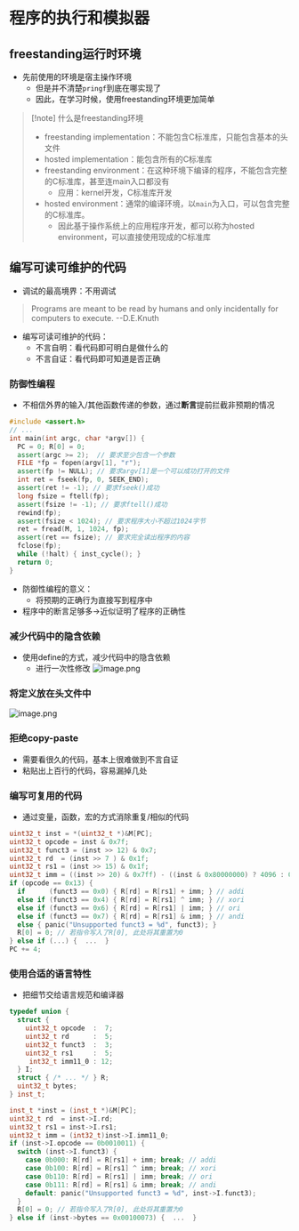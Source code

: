 # 程序的执行和模拟器
## freestanding运行时环境
- 先前使用的环境是宿主操作环境
	- 但是并不清楚`pringf`到底在哪实现了
	- 因此，在学习时候，使用freestanding环境更加简单
> [!note] 什么是freestanding环境
> - freestanding implementation：不能包含C标准库，只能包含基本的头文件
> - hosted implementation：能包含所有的C标准库
> - freestanding environment：在这种环境下编译的程序，不能包含完整的C标准库，甚至连main入口都没有
> 	- 应用：kernel开发，C标准库开发
> - hosted environment：通常的编译环境，以`main`为入口，可以包含完整的C标准库。
> 	- 因此基于操作系统上的应用程序开发，都可以称为hosted environment，可以直接使用现成的C标准库

## 编写可读可维护的代码
- 调试的最高境界：不用调试
> Programs are meant to be read by humans and only incidentally for computers to execute.
> --D.E.Knuth
- 编写可读可维护的代码：
	- 不言自明：看代码即可明白是做什么的
	- 不言自证：看代码即可知道是否正确
### 防御性编程
- 不相信外界的输入/其他函数传递的参数，通过**断言**提前拦截非预期的情况
```c++
#include <assert.h>
// ...
int main(int argc, char *argv[]) {
  PC = 0; R[0] = 0;
  assert(argc >= 2);  // 要求至少包含一个参数
  FILE *fp = fopen(argv[1], "r");
  assert(fp != NULL); // 要求argv[1]是一个可以成功打开的文件
  int ret = fseek(fp, 0, SEEK_END);
  assert(ret != -1); // 要求fseek()成功
  long fsize = ftell(fp);
  assert(fsize != -1); // 要求ftell()成功
  rewind(fp);
  assert(fsize < 1024); // 要求程序大小不超过1024字节
  ret = fread(M, 1, 1024, fp);
  assert(ret == fsize); // 要求完全读出程序的内容
  fclose(fp);
  while (!halt) { inst_cycle(); }
  return 0;
}
```

- 防御性编程的意义：
	- 将预期的正确行为直接写到程序中
- 程序中的断言足够多->近似证明了程序的正确性


### 减少代码中的隐含依赖
- 使用define的方式，减少代码中的隐含依赖
	- 进行一次性修改
![image.png](https://jiunian-pic-1310185536.cos.ap-nanjing.myqcloud.com/picgo%2F20230814161852.png)

### 将定义放在头文件中
![image.png](https://jiunian-pic-1310185536.cos.ap-nanjing.myqcloud.com/picgo%2F20230814161840.png)

### 拒绝copy-paste
- 需要看很久的代码，基本上很难做到不言自证
- 粘贴出上百行的代码，容易漏掉几处

### 编写可复用的代码
- 通过变量，函数，宏的方式消除重复/相似的代码
```C++
uint32_t inst = *(uint32_t *)&M[PC];
uint32_t opcode = inst & 0x7f;
uint32_t funct3 = (inst >> 12) & 0x7;
uint32_t rd  = (inst >> 7 ) & 0x1f;
uint32_t rs1 = (inst >> 15) & 0x1f;
uint32_t imm = ((inst >> 20) & 0x7ff) - ((inst & 0x80000000) ? 4096 : 0);
if (opcode == 0x13) {
  if      (funct3 == 0x0) { R[rd] = R[rs1] + imm; } // addi
  else if (funct3 == 0x4) { R[rd] = R[rs1] ^ imm; } // xori
  else if (funct3 == 0x6) { R[rd] = R[rs1] | imm; } // ori
  else if (funct3 == 0x7) { R[rd] = R[rs1] & imm; } // andi
  else { panic("Unsupported funct3 = %d", funct3); }
  R[0] = 0; // 若指令写入了R[0], 此处将其重置为0
} else if (...) {  ...  }
PC += 4;
```

### 使用合适的语言特性
- 把细节交给语言规范和编译器
```C++
typedef union {
  struct {
    uint32_t opcode  :  7;
    uint32_t rd      :  5;
    uint32_t funct3  :  3;
    uint32_t rs1     :  5;
     int32_t imm11_0 : 12;
  } I;
  struct { /* ... */ } R;
  uint32_t bytes;
} inst_t;

inst_t *inst = (inst_t *)&M[PC];
uint32_t rd  = inst->I.rd;
uint32_t rs1 = inst->I.rs1;
uint32_t imm = (int32_t)inst->I.imm11_0;
if (inst->I.opcode == 0b0010011) {
  switch (inst->I.funct3) {
    case 0b000: R[rd] = R[rs1] + imm; break; // addi
    case 0b100: R[rd] = R[rs1] ^ imm; break; // xori
    case 0b110: R[rd] = R[rs1] | imm; break; // ori
    case 0b111: R[rd] = R[rs1] & imm; break; // andi
    default: panic("Unsupported funct3 = %d", inst->I.funct3);
  }
  R[0] = 0; // 若指令写入了R[0], 此处将其重置为0
} else if (inst->bytes == 0x00100073) {  ...  }
```